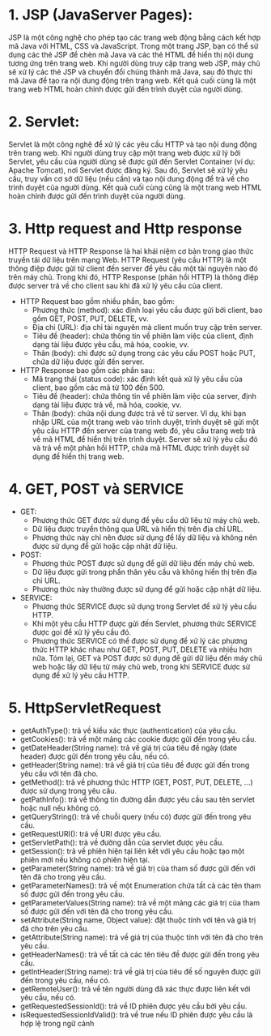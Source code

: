 # 1. JSP (JavaServer Pages): 
JSP là một công nghệ cho phép tạo các trang web động bằng cách kết hợp mã Java với HTML, CSS và JavaScript. Trong một trang JSP, bạn có thể sử dụng các thẻ JSP để chèn mã Java và các thẻ HTML để hiển thị nội dung tương ứng trên trang web. Khi người dùng truy cập trang web JSP, máy chủ sẽ xử lý các thẻ JSP và chuyển đổi chúng thành mã Java, sau đó thực thi mã Java để tạo ra nội dung động trên trang web. Kết quả cuối cùng là một trang web HTML hoàn chỉnh được gửi đến trình duyệt của người dùng.

# 2. Servlet: 
Servlet là một công nghệ để xử lý các yêu cầu HTTP và tạo nội dung động trên trang web. Khi người dùng truy cập một trang web được xử lý bởi Servlet, yêu cầu của người dùng sẽ được gửi đến Servlet Container (ví dụ: Apache Tomcat), nơi Servlet được đăng ký. Sau đó, Servlet sẽ xử lý yêu cầu, truy vấn cơ sở dữ liệu (nếu cần) và tạo nội dung động để trả về cho trình duyệt của người dùng. Kết quả cuối cùng cũng là một trang web HTML hoàn chỉnh được gửi đến trình duyệt của người dùng.

# 3. Http request and Http  response
HTTP Request và HTTP Response là hai khái niệm cơ bản trong giao thức truyền tải dữ liệu trên mạng Web. HTTP Request (yêu cầu HTTP) là một thông điệp được gửi từ client đến server để yêu cầu một tài nguyên nào đó trên máy chủ. Trong khi đó, HTTP Response (phản hồi HTTP) là thông điệp được server trả về cho client sau khi đã xử lý yêu cầu của client.
+ HTTP Request bao gồm nhiều phần, bao gồm:
  - Phương thức (method): xác định loại yêu cầu được gửi bởi client, bao gồm GET, POST, PUT, DELETE, vv.
  - Địa chỉ (URL): địa chỉ tài nguyên mà client muốn truy cập trên server.
  - Tiêu đề (header): chứa thông tin về phiên làm việc của client, định dạng tài liệu được yêu cầu, mã hóa, cookie, vv.
  - Thân (body): chỉ được sử dụng trong các yêu cầu POST hoặc PUT, chứa dữ liệu được gửi đến server.
+ HTTP Response bao gồm các phần sau:
  - Mã trạng thái (status code): xác định kết quả xử lý yêu cầu của client, bao gồm các mã từ 100 đến 500.
  - Tiêu đề (header): chứa thông tin về phiên làm việc của server, định dạng tài liệu được trả về, mã hóa, cookie, vv.
  - Thân (body): chứa nội dung được trả về từ server.
Ví dụ, khi bạn nhập URL của một trang web vào trình duyệt, trình duyệt sẽ gửi một yêu cầu HTTP đến server của trang web đó, yêu cầu trang web trả về mã HTML để hiển thị trên trình duyệt. Server sẽ xử lý yêu cầu đó và trả về một phản hồi HTTP, chứa mã HTML được trình duyệt sử dụng để hiển thị trang web.

# 4. GET, POST và SERVICE
+ GET:
  - Phương thức GET được sử dụng để yêu cầu dữ liệu từ máy chủ web.
  - Dữ liệu được truyền thông qua URL và hiển thị trên địa chỉ URL.
  - Phương thức này chỉ nên được sử dụng để lấy dữ liệu và không nên được sử dụng để gửi hoặc cập nhật dữ liệu.
+ POST:
  - Phương thức POST được sử dụng để gửi dữ liệu đến máy chủ web.
  - Dữ liệu được gửi trong phần thân yêu cầu và không hiển thị trên địa chỉ URL.
  - Phương thức này thường được sử dụng để gửi hoặc cập nhật dữ liệu.
+ SERVICE:
  - Phương thức SERVICE được sử dụng trong Servlet để xử lý yêu cầu HTTP.
  - Khi một yêu cầu HTTP được gửi đến Servlet, phương thức SERVICE được gọi để xử lý yêu cầu đó.
  - Phương thức SERVICE có thể được sử dụng để xử lý các phương thức HTTP khác nhau như GET, POST, PUT, DELETE và nhiều hơn nữa.
Tóm lại, GET và POST được sử dụng để gửi dữ liệu đến máy chủ web hoặc lấy dữ liệu từ máy chủ web, trong khi SERVICE được sử dụng để xử lý yêu cầu HTTP.
# 5. HttpServletRequest
  + getAuthType(): trả về kiểu xác thực (authentication) của yêu cầu.
  + getCookies(): trả về một mảng các cookie được gửi đến trong yêu cầu.
  + getDateHeader(String name): trả về giá trị của tiêu đề ngày (date header) được gửi đến trong yêu cầu, nếu có.
  + getHeader(String name): trả về giá trị của tiêu đề được gửi đến trong yêu cầu với tên đã cho.
  + getMethod(): trả về phương thức HTTP (GET, POST, PUT, DELETE, ...) được sử dụng trong yêu cầu.
  + getPathInfo(): trả về thông tin đường dẫn được yêu cầu sau tên servlet hoặc null nếu không có.
  + getQueryString(): trả về chuỗi query (nếu có) được gửi đến trong yêu cầu.
  + getRequestURI(): trả về URI được yêu cầu.
  + getServletPath(): trả về đường dẫn của servlet được yêu cầu.
  + getSession(): trả về phiên hiện tại liên kết với yêu cầu hoặc tạo một phiên mới nếu không có phiên hiện tại.
  + getParameter(String name): trả về giá trị của tham số được gửi đến với tên đã cho trong yêu cầu.
  + getParameterNames(): trả về một Enumeration chứa tất cả các tên tham số được gửi đến trong yêu cầu.
  + getParameterValues(String name): trả về một mảng các giá trị của tham số được gửi đến với tên đã cho trong yêu cầu.
  + setAttribute(String name, Object value): đặt thuộc tính với tên và giá trị đã cho trên yêu cầu.
  + getAttribute(String name): trả về giá trị của thuộc tính với tên đã cho trên yêu cầu.
  + getHeaderNames(): trả về tất cả các tên tiêu đề được gửi đến trong yêu cầu.
  + getIntHeader(String name): trả về giá trị của tiêu đề số nguyên được gửi đến trong yêu cầu, nếu có.
  + getRemoteUser(): trả về tên người dùng đã xác thực được liên kết với yêu cầu, nếu có.
  + getRequestedSessionId(): trả về ID phiên được yêu cầu bởi yêu cầu.
  + isRequestedSessionIdValid(): trả về true nếu ID phiên được yêu cầu là hợp lệ trong ngữ cảnh

